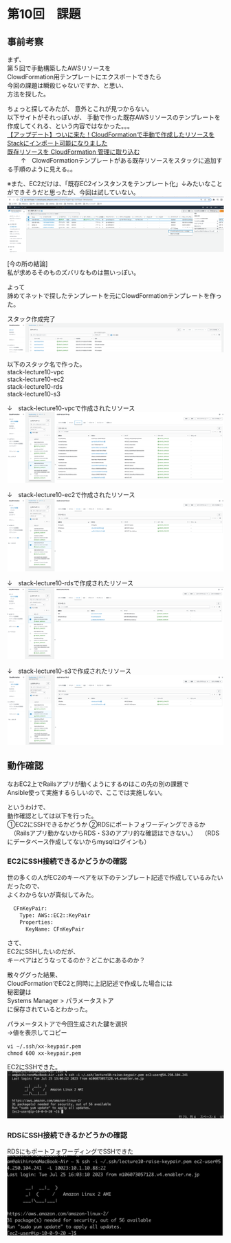 # 第10回　課題

## 事前考察
まず、  
第５回で手動構築したAWSリソースを  
ClowdFormation用テンプレートにエクスポートできたら  
今回の課題は瞬殺じゃないですか、と思い、  
方法を探した。  

ちょっと探してみたが、  意外とこれが見つからない。  
以下サイトがそれっぽいが、  手動で作った既存AWSリソースのテンプレートを作成してくれる、という内容ではなかった。。。  
[【アップデート】ついに来た！CloudFormationで手動で作成したリソースをStackにインポート可能になりました](https://dev.classmethod.jp/articles/cloudformation-import-existing-resources/)  
[既存リソースを CloudFormation 管理に取り込む](https://docs.aws.amazon.com/ja_jp/AWSCloudFormation/latest/UserGuide/resource-import.html)  
　　 ↑　ClowdFormationテンプレートがある既存リソースをスタックに追加する手順のように見える。。

※また、EC2だけは、「既存EC2インスタンスをテンプレート化」↓みたいなことができそうだと思ったが、今回は試していない。
![ec2ins-output-template.png](./files/ec2ins-output-template.png)

 [今の所の結論]  
私が求めるそのものズバリなものは無いっぽい。

よって  
諦めてネットで探したテンプレートを元にClowdFormationテンプレートを作った。

スタック作成完了
![stacks-create-complete.png](./files/stacks-create-complete.png)

以下のスタック名で作った。  
stack-lecture10-vpc  
stack-lecture10-ec2  
stack-lecture10-rds  
stack-lecture10-s3  



↓　stack-lecture10-vpcで作成されたリソース
![stack-resource-vpc.png](./files/stack-resource-vpc.png)

↓　stack-lecture10-ec2で作成されたリソース
![stack-resource-ec2.png](./files/stack-resource-ec2.png)

↓　stack-lecture10-rdsで作成されたリソース
![stack-resource-rds.png](./files/stack-resource-rds.png)

↓　stack-lecture10-s3で作成されたリソース
![stack-resource-s3.png](./files/stack-resource-s3.png)
## 動作確認
なおEC2上でRailsアプリが動くようにするのはこの先の別の課題で   
Ansible使って実施するらしいので、ここでは実施しない。

というわけで、   
動作確認としては以下を行った。  
①EC2にSSHできるかどうか
②RDSにポートフォワーディングできるか
　（Railsアプリ動かないからRDS・S3のアプリ的な確認はできない。）
　（RDSにデータベース作成してないからmysqlログインも）

### EC2にSSH接続できるかどうかの確認
世の多くの人がEC2のキーペアを以下のテンプレート記述で作成しているみたいだったので、  
よくわからないが真似してみた。  
~~~
  CFnKeyPair:
    Type: AWS::EC2::KeyPair
    Properties:
      KeyName: CFnKeyPair
~~~


さて、  
EC2にSSHしたいのだが、  
キーペアはどうなってるのか？どこかにあるのか？  

散々ググった結果、  
CloudFormationでEC2と同時に上記記述で作成した場合には  
秘密鍵は  
Systems Manager > パラメータストア  
に保存されているとわかった。  

パラメータストアで今回生成された鍵を選択  
→値を表示してコピー  
~~~
vi ~/.ssh/xx-keypair.pem  
chmod 600 xx-keypair.pem  
~~~

EC2にSSHできた。  
![ssh-to-ec2.png](./files/ssh-to-ec2.png)

### RDSにSSH接続できるかどうかの確認
RDSにもポートフォワーディングでSSHできた
![ssh-to-rds-with-port-fowarding.png](./files/ssh-to-rds-with-port-fowarding.png)




